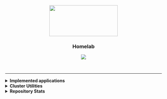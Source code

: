 <br>
<p align="center">
  <img width="220" height="100" src="./docs/assets/logos/logo.svg">
</p>


<h3 align="center">Homelab</h3>


<p align="center">
  <img src="https://img.shields.io/github/last-commit/gruberdev/homelab?color=black&labelColor=black&label=last%20commit&logo=github&logoColor=cyan&style=flat-square">
</p>

<br>

---

<details>

<summary> <b>Implemented applications</b> </summary>
<br>

> |             **Application**            |   **Category**  |                       **Info**                      |     **Deployment Status**    | **Latest Semver**
> |:--------------------------------------:|:---------------:|:---------------------------------------------------:|:----------------------------:|:----------------------:|
> |          [ArgoCD][argocd-uri]          |             `Git`    |      <sub>[More details][homelab-argocd]</sub>      |       ![][argocd-core]       | ![][argo-badge]        |
> |   [CertManager][service-certmanager] |               `Networking`   |  <sub>[More details][homelab-certmanager]</sub>    |  ![][argocd-certmanager] | ![][certmanager-badge]    |
> |   [Changedetection.io][change-uri]     |             `Services`   |       <sub>[More details][homelab-change]</sub>      |        ![][argocd-change]    |  ![][change-badge]   |
> | [External-DNS][service-externaldns] |               `Networking`   |  <sub>[More details][homelab-externaldns]</sub>    |  ![][argocd-externaldns] | ![][externaldns-badge]    |
> |     [Hashicorp's Vault][vault-uri]     |            `Security`   |       <sub>[Chart values][homelab-vault]</sub>      |       ![][argocd-vault]      |  ![][vault-badge]    |
> |      [Home Assistant][service-ha]      |            `Smart Home`   |        <sub>[More details][homelab-ha]</sub>        |        ![][argocd-ha]        |    ![][ha-badge]     |
> | [Kube-vip][kubevip-uri]            |            `Networking`  |      <sub>[More details][homelab-kubevip]</sub>      |      ![][argocd-kubevip]      | ![][kubevip-badge]    |
> |     [kube-prometheus][service-kube]    |            `Monitoring`  |  <sub>[More details][homelab-kube]</sub>            |       ![][argocd-kube]       |   ![][kube-badge]    |
> |          [Gitea][gitea-uri]          |             `GitOps`     |      <sub>[More details][homelab-gitea]</sub>      |       ![][argocd-gitea]       | ![][gitea-badge]        |
> |            [n8n][n8n-uri]              |            `Services`   |        <sub>[More details][homelab-n8n]</sub>       |        ![][argocd-n8n]       |  ![][n8n-badge]      |
> | [Redis Operator][redis-uri]            |            `Databases`   |       <sub>[More details][homelab-redis]</sub>      |       ![][argocd-redis]      |  ![][redis-badge]    |
> |    [Unifi Controller][unifi-uri]      |            `Networking`  |      <sub>[More details][homelab-unifi]</sub>      |      ![][argocd-unifi]      | ![][unifi-badge]    |
> | [Uptime Kuma][kuma-uri]            |            `Monitoring`  |      <sub>[More details][homelab-kuma]</sub>          |      ![][argocd-kuma]      | ![][kuma-badge]      |
> |     [Tailscale-operator][tail-uri]        |         `Networking`  | <sub>[More details][homelab-tailscale]</sub>         |    ![][argocd-tailscale]     |![][tailscale-badge]  |

<!-- >
> | [<sub>Zalando PostgreSQL Operator</sub>][p-uri] |   `Databases`   |      <sub>[More details][homelab-zalando]</sub>     |      ![][argocd-zalando]     | ![][zalando-badge]  |
> |           [Beets][service-beets]       |   `Media`       |  <sub>[More details][homelab-beets]</sub>           |       ![][argocd-beets]      |   ![][beets-badge]   |
> |           [Lidarr][service-lidarr]     |   `Media`       |  <sub>[More details][homelab-lidarr]</sub>          |  ![][argocd-lidarr]          |  ![][lidarr-badge]   |
> |    [Metabase][service-metabase]        |   `Analytics`   |       <sub>[More details][homelab-metabase]</sub>   |   ![][argocd-metabase]       | ![][metabase-badge] |
> |          [Agones][agones-uri]             |            `Services`   |        <sub>[More details][homelab-agones]</sub>    |        ![][argocd-agones]    |  ![][agones-badge]   |
> |       [Matrix Synapse][matrix-uri]     |    `Services`   |        <sub>[More details][homelab-matrix]</sub>    |        ![][argocd-matrix]    |  ![][matrix-badge]   |
> |         botdarr         |                    | `Utilities` |                   |                       |
> |    [Milvus][service-milvus]            |            `Databases`  |        <sub>[More details][homelab-milvus]</sub>    |        ![][argocd-milvus]   | ![][milvus-badge]    |
> | [Nvidia GPU Exporter][nvidia-exp-uri]  |   `Monitoring`  | <sub>[Chart values][homelab-gpu-exporter]</sub>     | ![][argocd-gpu-exporter]  | ![][gpu-exporter-badge] |
> |[<sub>Nvidia integration for k8s</sub>][nvidia-uri]|    `Driver`     |      <sub>[More details][homelab-nvidia]</sub>      |       ![][argocd-nvidia] | ![][nvidia-badge]  |
> |       [Jellyfin][service-jellyfin]     |   `Media`       |  <sub>[More details][homelab-jellyfin]</sub>        |  ![][argocd-jellyfin]        |  ![][jellyfin-badge]   |
> |           [Sonarr][service-sonarr]     |   `Media`       |  <sub>[More details][homelab-sonarr]</sub>          |  ![][argocd-sonarr]          |  ![][sonarr-badge]   |
> |       [Prowlarr][service-prowlarr]     |   `Media`       |  <sub>[More details][homelab-prowlarr]</sub>        |  ![][argocd-prowlarr]       |  ![][prowlarr-badge]   |
> |    [RSS Hub][service-rsshub]           |    `Services`   |        <sub>[More details][homelab-rsshub]</sub>    |        ![][argocd-rss-hub]   | ![][rsshub-badge]    |
> |    [Feedpushr][service-feedpushr]      |    `Services`   |        <sub>[More details][homelab-feedpushr]</sub>    |        ![][argocd-feedpushr]   | ![][feedpushr-badge]    |
> |   [Wallabag][wallabag-uri]             |   `Services`   |        <sub>[More details][homelab-wyze]</sub>      |        ![][argocd-wallabag]  |  ![][wallabag-badge] |
> |   [Wavy][wavy-uri]                     |   `Services`   |        <sub>[More details][homelab-wavy]</sub>      |        ![][argocd-wavy]       |  ![][wavy-badge] |
> |   [Grocy][grocy-uri]                   |   `Services`   |        <sub>[More details][homelab-grocy]</sub>      |        ![][argocd-grocy]  |  ![][grocy-badge] |
> | <sub>[ChatGPT Discord Bot][service-chatgpt]</sub> |  `Services`   |  <sub>[More details][homelab-chatgpt]</sub>    |  ![][argocd-chatgpt] | ![][chatgpt-badge]    |
> | <sub>[ChatGPT Retrieval Plugin][service-p-chatgpt]</sub> |  `Services`   |  <sub>[More details][homelab-p-chatgpt]</sub>    |  ![][argocd-p-chatgpt] | ![][chatgpt-p-badge]    |
> | [<sub>MongoDB Community Operator</sub>][service-mongo] | `Databases` | <sub>[More details][homelab-mongo]</sub> |       ![][argocd-mongo]     | ![][mongo-badge]     |

<-->

---

</details>

<details>

<summary> <b>Cluster Utilities</b>
</summary>

<br>

> - [argocd-image-updater][argocd-updater-uri] &nbsp; <sub>Automatically update a deployment's image version tag and write it back to a Github repository. [Example.][argocd-updater-ex]</sub>
> - [Reflector][reflector-uri] &nbsp; <sub>Replicate a `Secret` or `configMap` between namespaces automatically.</sub>
> - [Descheduler][descheduler-uri] &nbsp; <sub>Monitors if workloads are evenly distributed through nodes and cleans failed pods that remained as orphans/stuck.</sub>
> - [Eraser][eraser-uri] &nbsp; <sub>A daemonset responsible for cleaning up outdated images stored in the cluster nodes.</sub>
> - [Kube-fledged][kube-fledged-uri] &nbsp; <sub>Allows for image caching on every node in the cluster, in order to speed up deployments of already existing applications.</sub>
> - [Kured][kured-uri] &nbsp; <sub>All the cluster's nodes will be properly drained before rebooting cordoned back once they're online.</sub>
> - [Reloader][reloader-uri] &nbsp; <sub>Everytime a `configMap` or a `Secret` resource is created or changed, the pods that use them will be reloaded.</sub>
> - [Democratic-CSI][democratic-uri] &nbsp; <sub>[A CSI implementation][csi-uri] for multiple ZFS-based storage systems.</sub>
> - [node-problem-detector][node-problem-uri] &nbsp; <sub>Detects if a node has been affected by an issue such as faulty hardware or kernel deadlocks, preventing scheduling.</sub>
> - [Wavy][wavy-uri] &nbsp; <sub>Patches Kubernetes resources with a VNC access using annotations to provide a GUI to any container.</sub>

---

</details>

<details>

<summary> <b>Repository Stats</b> </summary>

<br>

![Alt](https://repobeats.axiom.co/api/embed/576d4457404c7c5ba81a07cecd2b440163eebd63.svg "Repobeats analytics image")

</details>

<!-- Misc -->
[csi-uri]: https://kubernetes-csi.github.io/docs/
<!-- Tech tools URIs -->

[drone-uri]: https://www.drone.io/
[crossplane-uri]: https://www.crossplane.io/
[nvidia-uri]: https://github.com/NVIDIA/k8s-device-plugin
[nfs-uri]: https://github.com/kubernetes-sigs/nfs-subdir-external-provisioner
[argocd-uri]: https://argoproj.github.io/cd/
[homeassistant-uri]: https://www.home-assistant.io/
[adguard-uri]: https://adguard.com/en/adguard-home/overview.html
[kuma-uri]: https://github.com/louislam/uptime-kuma
[service-rssgen]: https://github.com/damoeb/rss-proxy
[service-rsshub]: https://github.com/DIYgod/RSSHub
[service-feedpushr]: https://github.com/ncarlier/feedpushr
[service-beets]: https://github.com/beetbox/beets
[service-lidarr]: https://github.com/Lidarr/Lidarr
[service-metabase]: https://www.metabase.com/
[service-mongo]: https://github.com/mongodb/mongodb-kubernetes-operator
[service-kube]: https://github.com/prometheus-operator/kube-prometheus
[service-ha]: https://www.home-assistant.io/
[change-uri]: https://github.com/dgtlmoon/changedetection.io/
[service-adguard]: https://adguard.com/en/adguard-home/overview.html
[service-unifi]: https://github.com/jacobalberty/unifi-docker
[service-chatgpt]: https://github.com/Zero6992/chatGPT-discord-bot
[service-p-chatgpt]: https://github.com/openai/chatgpt-retrieval-plugin
[service-milvus]: https://milvus.io/
[tail-uri]: https://tailscale.com/kb/1151/what-is-tailscale/
[matrix-uri]: https://matrix.org/
[service-n8n]: https://n8n.io/
[service-certmanager]: https://github.com/cert-manager/cert-manager
[service-externaldns]: https://github.com/kubernetes-sigs/external-dns
[service-wyze]: https://github.com/mrlt8/docker-wyze-bridge
[change-uri]: https://github.com/dgtlmoon/changedetection.io
[redis-uri]: https://github.com/spotahome/redis-operator
[redis-uri]: https://github.com/spotahome/redis-operator
[democratic-csi-uri]: https://longhorn.io/
[agones-uri]: https://github.com/googleforgames/agones
[n8n-uri]: https://n8n.io/
[vault-uri]: https://github.com/hashicorp/vault
[grocy-uri]: https://github.com/grocy/grocy
[flame-uri]: https://github.com/pawelmalak/flame
[kubevip-uri]: https://github.com/kube-vip/kube-vip
[wavy-uri]: https://github.com/wavyland/wavy
[unifi-uri]: https://github.com/jacobalberty/unifi-docker
[poller-uri]: https://github.com/unpoller/unpoller
[gitea-uri]: https://about.gitea.com
[cf-uri]: https://github.com/cloudflare/cloudflared
[service-sonarr]: https://github.com/Sonarr/Sonarr
[service-prowlarr]: https://github.com/Prowlarr/Prowlarr
[service-jellyfin]: https://github.com/jellyfin/jellyfin
[wallabag-uri]: https://github.com/wallabag/wallabag
[nvidia-exp-uri]: https://github.com/utkuozdemir/nvidia_gpu_exporter
[crossplane-uri]: https://github.com/crossplane/crossplane
[democratic-uri]: https://github.com/democratic-csi/democratic-csi

<!-- Cluster Utilities/Internal Tooling -->

[argocd-updater-ex]: https://github.com/gruberdev/homelab/commit/75c00de5eba89b9978ed241e67e638e4d838fae4
[argocd-updater-uri]: https://argocd-image-updater.readthedocs.io/en/stable/
[descheduler-uri]: https://github.com/kubernetes-sigs/descheduler
[kube-fledged-uri]: https://github.com/senthilrch/kube-fledged
[kured-uri]: https://github.com/kubereboot/charts/tree/main/charts/kured
[reflector-uri]: https://github.com/emberstack/kubernetes-reflector
[reloader-uri]: https://github.com/stakater/Reloader
[botkube-uri]: https://botkube.io/
[argocd-notifications-uri]: https://argocd-notifications.readthedocs.io/en/stable/
[node-problem-uri]: https://github.com/kubernetes/node-problem-detector
[feature-discovery-uri]: https://github.com/kubernetes-sigs/node-feature-discovery
[chaos-mesh-uri]: https://chaos-mesh.org/
[trivy-uri]: https://github.com/aquasecurity/trivy-operator
[eraser-uri]: https://github.com/azure/eraser
[wavy-uri]: https://github.com/wavyland/wavy

<!-- Project Folders -->

[homelab-argocd]: https://github.com/gruberdev/homelab/tree/main/apps/argocd
[homelab-drone]: https://github.com/gruberdev/homelab/tree/main/apps/drone
[homelab-ha]: https://github.com/gruberdev/homelab/tree/main/apps/home/ha
[homelab-wyze]: https://github.com/gruberdev/homelab/tree/main/apps/home/wyze
[homelab-nvidia]: https://github.com/gruberdev/homelab/blob/main/docs/nvidia.md
[homelab-nfs]: https://github.com/gruberdev/homelab/blob/main/apps/argocd/base/core/nfs.yaml
[homelab-kube]: https://github.com/gruberdev/homelab/tree/main/apps/monitoring/kube-prometheus
[homelab-kuma]: https://github.com/gruberdev/homelab/tree/main/apps/monitoring/uptime-kuma
[homelab-crossplane]: https://github.com/gruberdev/homelab/tree/main/apps/utilities/crossplane
[homelab-adguard]: https://github.com/gruberdev/homelab/tree/main/apps/networking/adguard
[homelab-mongo]: https://github.com/gruberdev/homelab/blob/main/apps/argocd/base/apps/mongodb.yaml
[homelab-wavy]: https://github.com/gruberdev/homelab/tree/main/apps/services/wavy
[homelab-unifi-controller]: https://github.com/gruberdev/homelab/tree/main/apps/networking/unifi/controller
[homelab-gitea]: https://github.com/gruberdev/homelab/blob/main/apps/argocd/base/services/gitea.yaml
[homelab-change]: https://github.com/gruberdev/homelab/tree/main/apps/services/changedetection
[homelab-redis]: https://github.com/gruberdev/homelab/tree/main/apps/data/redis
[homelab-grocy]: https://github.com/gruberdev/homelab/tree/main/apps/services/grocy
[homelab-mysql]: https://github.com/gruberdev/homelab/blob/main/docs/mysql.md
[homelab-tailscale]: https://github.com/gruberdev/homelab/tree/main/apps/networking/tailscale
[homelab-vault]: https://github.com/gruberdev/homelab/blob/main/apps/argocd/base/apps/vault.yaml
[homelab-matrix]: https://github.com/gruberdev/homelab/tree/main/apps/matrix
[homelab-n8n]: https://github.com/gruberdev/homelab/tree/main/apps/services/n8n
[homelab-flame]: https://github.com/gruberdev/homelab/tree/main/apps/monitoring/flame
[homelab-poller]: https://github.com/gruberdev/homelab/tree/main/apps/networking/unifi/poller
[homelab-cloudflared]: https://github.com/gruberdev/homelab/tree/main/apps/networking/cloudflared
[homelab-kubevip]: https://github.com/gruberdev/homelab/tree/main/apps/networking/kube-vip
[homelab-rssgen]: https://github.com/gruberdev/homelab/tree/main/apps/services/rss/gen
[homelab-chatgpt]: https://github.com/gruberdev/homelab/tree/main/apps/services/chatgpt/discord-bot
[homelab-sonarr]: https://github.com/gruberdev/homelab/tree/main/apps/services/media/sonarr
[homelab-prowlarr]: https://github.com/gruberdev/homelab/tree/main/apps/services/media/prowlarr
[homelab-rsshub]: https://github.com/gruberdev/homelab/tree/main/apps/services/rss/hub
[homelab-feedpushr]: https://github.com/gruberdev/homelab/tree/main/apps/services/rss/feedpushr
[homelab-beets]: https://github.com/gruberdev/homelab/tree/main/apps/services/media/beets
[homelab-lidarr]: https://github.com/gruberdev/homelab/tree/main/apps/services/media/lidarr
[homelab-metabase]: https://github.com/gruberdev/homelab/tree/main/apps/data/metabase
[homelab-certmanager]: https://github.com/gruberdev/homelab/tree/main/apps/networking/certmanager
[homelab-externaldns]: https://github.com/gruberdev/homelab/tree/main/apps/argocd/base/networking/external-dns
[homelab-jellyfin]: https://github.com/gruberdev/homelab/tree/main/apps/services/media/jellyfin
[homelab-agones]: https://github.com/gruberdev/homelab/tree/main/apps/services/agones
[homelab-gpu-exporter]: https://github.com/gruberdev/homelab/blob/main/apps/argocd/base/monitoring/nvidia.yaml
[homelab-unifi]: https://github.com/gruberdev/homelab/tree/main/apps/networking/unifi/controller

<!-- ArgoCD Status Badges -->

[argocd-kube]: https://argo.raptor-beta.ts.net/api/badge?name=kube-prometheus
[argocd-nvidia]: https://argo.raptor-beta.ts.net/api/badge?name=nvidia
[argocd-nfs]: https://argo.raptor-beta.ts.net/api/badge?name=nfs-provisioner
[argocd-crossplane]: https://argo.raptor-beta.ts.net/api/badge?name=crossplane
[argocd-ha]: https://argo.raptor-beta.ts.net/api/badge?name=homeassistant
[argocd-kuma]: https://argo.raptor-beta.ts.net/api/badge?name=uptime-kuma
[argocd-grocy]: https://argo.raptor-beta.ts.net/api/badge?name=grocy
[argocd-adguard]:https://argo.raptor-beta.ts.net/api/badge?name=adguard
[argocd-unifi-controller]: https://argo.raptor-beta.ts.net/api/badge?name=unifi-controller
[argocd-core]: https://argo.raptor-beta.ts.net/api/badge?name=argocd
[argocd-n8n]: https://argo.raptor-beta.ts.net/api/badge?name=n8n-service
[argocd-vault]: https://argo.raptor-beta.ts.net/api/badge?name=vault
[argocd-ha]: https://argo.raptor-beta.ts.net/api/badge?name=homeassistant
[argocd-wyze]: https://argo.raptor-beta.ts.net/api/badge?name=wyze
[argocd-redis]: https://argo.raptor-beta.ts.net/api/badge?name=redis
[argocd-matrix]: https://argo.raptor-beta.ts.net/api/badge?name=synapse
[argocd-mysql]: https://argo.raptor-beta.ts.net/api/badge?name=mysql-operator
[argocd-changedetection]: https://argo.raptor-beta.ts.net/api/badge?name=changedetection
[argocd-tailscale]: https://argo.raptor-beta.ts.net/api/badge?name=tailscale-operator
[argocd-chatgpt]: https://argo.raptor-beta.ts.net/api/badge?name=discord-bot-gpt
[argocd-gitea]: https://argo.raptor-beta.ts.net/api/badge?name=gitea
[argocd-p-chatgpt]: https://argo.raptor-beta.ts.net/api/badge?name=memory-plugin-gpt
[argocd-milvus]: https://argo.raptor-beta.ts.net/api/badge?name=milvus-operator
[argocd-mongo]: https://argo.raptor-beta.ts.net/api/badge?name=mongodb-operator
[argocd-wavy]: https://argo.raptor-beta.ts.net/api/badge?name=wavy
[argocd-poller]: https://argo.raptor-beta.ts.net/api/badge?name=unifi-poller
[argocd-rss-gen]: https://argo.raptor-beta.ts.net/api/badge?name=rss-gen
[argocd-rss-hub]: https://argo.raptor-beta.ts.net/api/badge?name=rss-hub
[argocd-feedpushr]: https://argo.raptor-beta.ts.net/api/badge?name=feedpushr
[argocd-change]: https://argo.raptor-beta.ts.net/api/badge?name=changedetection
[argocd-beets]: https://argo.raptor-beta.ts.net/api/badge?name=beets
[argocd-lidarr]: https://argo.raptor-beta.ts.net/api/badge?name=lidarr
[argocd-metabase]: https://argo.raptor-beta.ts.net/api/badge?name=metabase
[argocd-kubevip]: https://argo.raptor-beta.ts.net/api/badge?name=kubevip
[argocd-prowlarr]: https://argo.raptor-beta.ts.net/api/badge?name=prowlarr
[argocd-sonarr]: https://argo.raptor-beta.ts.net/api/badge?name=sonarr
[argocd-jellyfin]: https://argo.raptor-beta.ts.net/api/badge?name=jellyfin
[argocd-wallabag]: https://argo.raptor-beta.ts.net/api/badge?name=wallabag
[argocd-crossplane]: https://argo.raptor-beta.ts.net/api/badge?name=crossplane
[argocd-tailscale]: https://argo.raptor-beta.ts.net/api/badge?name=tailscale-operator
[argocd-agones]: https://argo.raptor-beta.ts.net/api/badge?name=agones
[argocd-gpu-exporter]: https://argo.raptor-beta.ts.net/api/badge?name=nvidia-exporter
[argocd-externaldns]: https://argo.raptor-beta.ts.net/api/badge?name=external-dns-cloudflare
[argocd-certmanager]: https://argo.raptor-beta.ts.net/api/badge?name=certmanager
[argocd-unifi]: https://argo.raptor-beta.ts.net/api/badge?name=unifi-controller

<!-- Badge Images -->

[argo-badge]: https://img.shields.io/github/v/release/argoproj/argo-cd?label=Github&logo=github&style=flat-square
[gitea-badge]: https://img.shields.io/github/v/release/go-gitea/gitea?label=Github&logo=github&style=flat-square
[kubevip-badge]: https://img.shields.io/github/v/release/kube-vip/kube-vip?label=Github&logo=github&style=flat-square
[kube-badge]: https://img.shields.io/github/v/release/prometheus-operator/kube-prometheus?label=Github&logo=github&style=flat-square
[democratic-csi-badge]: https://img.shields.io/github/v/tag/longhorn/longhorn?label=Github&logo=github&style=flat-square
[redis-badge]: https://img.shields.io/github/v/tag/spotahome/redis-operator?label=Github&logo=github&style=flat-square
[tailscale-badge]: https://img.shields.io/github/v/release/tailscale/tailscale?label=Github&logo=github&style=flat-square
[nvidia-badge]: https://img.shields.io/github/v/release/NVIDIA/k8s-device-plugin?label=Github&logo=github&style=flat-square
[unifi-badge]: https://img.shields.io/github/v/release/jacobalberty/unifi-docker?label=Github&logo=github&style=flat-square
[adguard-badge]: https://img.shields.io/docker/v/adguard/adguardhome?label=Docker&color=blue&logo=docker&sort=semver&style=flat-square
[ha-badge]: https://img.shields.io/github/v/release/home-assistant/core?label=Github&logo=github&style=flat-square
[wyze-badge]: https://img.shields.io/github/v/release/mrlt8/docker-wyze-bridge?label=Github&logo=github&style=flat-square
[change-badge]: https://img.shields.io/github/v/release/dgtlmoon/changedetection.io?label=Github&logo=github&style=flat-square
[grocy-badge]: https://img.shields.io/github/v/release/grocy/grocy?label=Github&logo=github&style=flat-square
[n8n-badge]: https://img.shields.io/docker/v/n8nio/n8n?label=Docker&color=blue&logo=docker&sort=semver&style=flat-square
[vault-badge]: https://img.shields.io/github/v/release/hashicorp/vault?label=Github&logo=github&style=flat-square
[flame-badge]: https://img.shields.io/github/v/release/pawelmalak/flame?label=Github&logo=github&sort=semver&style=flat-square
[poller-badge]: https://img.shields.io/github/v/release/unpoller/unpoller?label=Github&logo=github&sort=semver&style=flat-square
[cfd-badge]: https://img.shields.io/docker/v/erisamoe/cloudflared?label=Docker&color=blue&logo=docker&sort=semver&style=flat-square
[rssgen-badge]: https://img.shields.io/github/v/tag/damoeb/rss-proxy?label=Github&logo=github&style=flat-square
[nfs-badge]: https://img.shields.io/github/v/tag/kubernetes-sigs/nfs-subdir-external-provisioner?label=Github&logo=github&style=flat-square
[matrix-badge]: https://img.shields.io/github/v/release/matrix-org/synapse?label=Github&logo=github&style=flat-square
[crossplane-badge]: https://img.shields.io/github/v/release/crossplane/crossplane?label=Github&logo=github&style=flat-square
[prowlarr-badge]: https://img.shields.io/github/v/release/Prowlarr/Prowlarr?label=Github&logo=github&style=flat-square
[sonarr-badge]: https://img.shields.io/github/v/release/linuxserver/docker-sonarr?label=Github&logo=github&style=flat-square
[beets-badge]: https://img.shields.io/github/v/tag/beetbox/beets?label=Github&logo=github&style=flat-square
[lidarr-badge]: https://img.shields.io/github/v/release/lidarr/lidarr?label=Github&color=blue&logo=github&sort=semver&style=flat-square
[crossplane-badge]: https://img.shields.io/github/v/release/crossplane/crossplane?label=Github&color=blue&logo=github&sort=semver&style=flat-square
[metabase-badge]: https://img.shields.io/docker/v/metabase/metabase?label=Docker&color=blue&logo=docker&sort=semver&style=flat-square
[wallabag-badge]: https://img.shields.io/docker/v/wallabag/wallabag?label=Docker&color=blue&logo=docker&sort=semver&style=flat-square
[rsshub-badge]: https://img.shields.io/static/v1?label=No&message=version%20provided&color=gray&labelColor=gray&style=flat-square
[feedpushr-badge]: https://img.shields.io/github/v/release/ncarlier/feedpushr?label=Github&color=blue&logo=github&sort=semver&style=flat-square
[jellyfin-badge]: https://img.shields.io/github/v/release/jellyfin/jellyfin?label=Github&logo=github&style=flat-square
[agones-badge]: https://img.shields.io/github/v/release/googleforgames/agones?label=Github&color=blue&logo=github&sort=semver&style=flat-square
[gpu-exporter-badge]: https://img.shields.io/github/v/release/utkuozdemir/nvidia_gpu_exporter?label=Github&logo=github&style=flat-square
[kuma-badge]: https://img.shields.io/github/v/release/louislam/uptime-kuma?label=Github&logo=github&style=flat-square
[chatgpt-badge]: https://img.shields.io/github/v/tag/Zero6992/chatGPT-discord-bot?label=Github&logo=github&style=flat-square
[chatgpt-p-badge]: https://img.shields.io/docker/v/grubertech/chatgpt-plugin?label=Docker&color=blue&logo=docker&sort=semver&style=flat-square
[milvus-badge]: https://img.shields.io/docker/v/milvusdb/milvus?label=Docker&color=blue&logo=docker&sort=semver&style=flat-square
[wavy-badge]: https://img.shields.io/static/v1?label=No&message=version%20provided&color=gray&labelColor=gray&style=flat-square
[mongo-badge]: https://img.shields.io/github/v/tag/mongodb/mongodb-kubernetes-operator?label=Github&logo=github&style=flat-square
[certmanager-badge]: https://img.shields.io/github/v/release/cert-manager/cert-manager?label=Github&logo=github&style=flat-square
[externaldns-badge]: https://img.shields.io/github/v/release/kubernetes-sigs/external-dns?label=Github&logo=github&style=flat-square